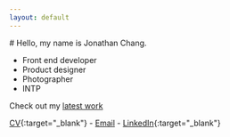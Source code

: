 ```yaml
---
layout: default
---
```


<div class="index wrapper" markdown="1">
# Hello, my name is Jonathan Chang.

* Front end developer
* Product designer
* Photographer
* INTP

Check out my [latest work](/work)

[CV](/assets/resume.pdf){:target="_blank"} - [Email](mailto:prancingwithponies@live.com) - [LinkedIn](https://www.linkedin.com/in/jonathan-chang-0585294b){:target="_blank"}

</div>
